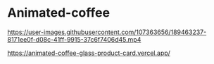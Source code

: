 # Animated-coffee 


https://user-images.githubusercontent.com/107363656/189463237-8171ee0f-d08c-41ff-9915-37c6f7406d45.mp4


https://animated-coffee-glass-product-card.vercel.app/
